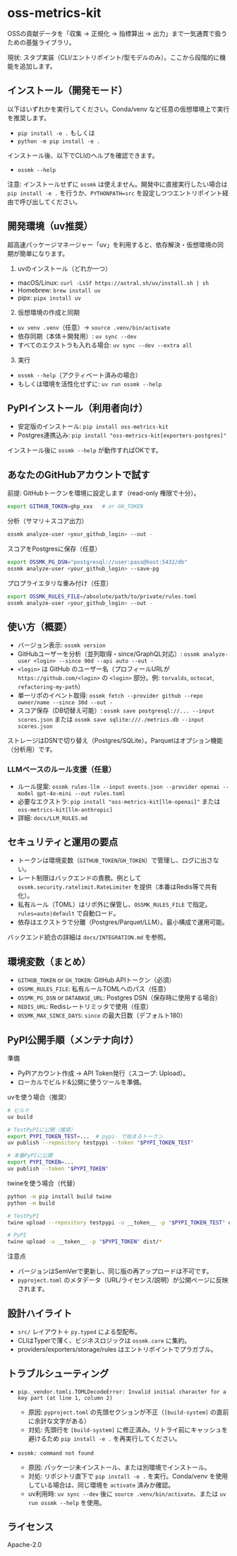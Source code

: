 # oss-metrics-kit

OSSの貢献データを「収集 → 正規化 → 指標算出 → 出力」まで一気通貫で扱うための基盤ライブラリ。

現状: スタブ実装（CLI/エントリポイント/型モデルのみ）。ここから段階的に機能を追加します。

## インストール（開発モード）

以下はいずれかを実行してください。Conda/venv など任意の仮想環境上で実行を推奨します。

- `pip install -e .` もしくは
- `python -m pip install -e .`

インストール後、以下でCLIのヘルプを確認できます。

- `ossmk --help`

注意: インストールせずに `ossmk` は使えません。開発中に直接実行したい場合は `pip install -e .` を行うか、`PYTHONPATH=src` を設定しつつエントリポイント経由で呼び出してください。

## 開発環境（uv推奨）

超高速パッケージマネージャー「uv」を利用すると、依存解決・仮想環境の同期が簡単になります。

1) uvのインストール（どれか一つ）
- macOS/Linux: `curl -LsSf https://astral.sh/uv/install.sh | sh`
- Homebrew: `brew install uv`
- pipx: `pipx install uv`

2) 仮想環境の作成と同期
- `uv venv .venv`（任意）→ `source .venv/bin/activate`
- 依存同期（本体＋開発用）: `uv sync --dev`
- すべてのエクストラも入れる場合: `uv sync --dev --extra all`

3) 実行
- `ossmk --help`（アクティベート済みの場合）
- もしくは環境を活性化せずに: `uv run ossmk --help`

## PyPIインストール（利用者向け）

- 安定版のインストール: `pip install oss-metrics-kit`
- Postgres連携込み: `pip install "oss-metrics-kit[exporters-postgres]"`

インストール後に `ossmk --help` が動作すればOKです。

## あなたのGitHubアカウントで試す

前提: GitHubトークンを環境に設定します（read-only 権限で十分）。

```bash
export GITHUB_TOKEN=ghp_xxx   # or GH_TOKEN
```

分析（サマリ＋スコア出力）

```bash
ossmk analyze-user <your_github_login> --out -
```

スコアをPostgresに保存（任意）

```bash
export OSSMK_PG_DSN="postgresql://user:pass@host:5432/db"
ossmk analyze-user <your_github_login> --save-pg
```

プロプライエタリな重み付け（任意）

```bash
export OSSMK_RULES_FILE=/absolute/path/to/private/rules.toml
ossmk analyze-user <your_github_login> --out -
```

## 使い方（概要）

- バージョン表示: `ossmk version`
- GitHubユーザーを分析（並列取得・since/GraphQL対応）: `ossmk analyze-user <login> --since 90d --api auto --out -`
- `<login>` は GitHub のユーザー名（プロフィールURLが `https://github.com/<login>` の `<login>` 部分。例: `torvalds`, `octocat`, `refactoring-my-path`）
- 単一リポのイベント取得: `ossmk fetch --provider github --repo owner/name --since 30d --out -`
- スコア保存（DB切替え可能）: `ossmk save postgresql://... --input scores.json` または `ossmk save sqlite:///./metrics.db --input scores.json`

ストレージはDSNで切り替え（Postgres/SQLite）。Parquetはオプション機能（分析用）です。

### LLMベースのルール支援（任意）

- ルール提案: `ossmk rules-llm --input events.json --provider openai --model gpt-4o-mini --out rules.toml`
- 必要なエクストラ: `pip install "oss-metrics-kit[llm-openai]"` または `oss-metrics-kit[llm-anthropic]`
- 詳細: `docs/LLM_RULES.md`

## セキュリティと運用の要点

- トークンは環境変数（`GITHUB_TOKEN`/`GH_TOKEN`）で管理し、ログに出さない。
- レート制限はバックエンドの責務。例として `ossmk.security.ratelimit.RateLimiter` を提供（本番はRedis等で共有化）。
- 私有ルール（TOML）はリポ外に保管し、`OSSMK_RULES_FILE` で指定。`rules=auto|default` で自動ロード。
- 依存はエクストラで分離（Postgres/Parquet/LLM）。最小構成で運用可能。

バックエンド統合の詳細は `docs/INTEGRATION.md` を参照。

## 環境変数（まとめ）

- `GITHUB_TOKEN` or `GH_TOKEN`: GitHub APIトークン（必須）
- `OSSMK_RULES_FILE`: 私有ルールTOMLへのパス（任意）
- `OSSMK_PG_DSN` or `DATABASE_URL`: Postgres DSN（保存時に使用する場合）
- `REDIS_URL`: Redisレートリミッタで使用（任意）
- `OSSMK_MAX_SINCE_DAYS`: `since` の最大日数（デフォルト180）

## PyPI公開手順（メンテナ向け）

準備

- PyPIアカウント作成 → API Token発行（スコープ: Upload）。
- ローカルでビルド&公開に使うツールを準備。

uvを使う場合（推奨）

```bash
# ビルド
uv build

# TestPyPIに公開（推奨）
export PYPI_TOKEN_TEST=...  # pypi- で始まるトークン
uv publish --repository testpypi --token "$PYPI_TOKEN_TEST"

# 本番PyPIに公開
export PYPI_TOKEN=...
uv publish --token "$PYPI_TOKEN"
```

twineを使う場合（代替）

```bash
python -m pip install build twine
python -m build

# TestPyPI
twine upload --repository testpypi -u __token__ -p "$PYPI_TOKEN_TEST" dist/*

# PyPI
twine upload -u __token__ -p "$PYPI_TOKEN" dist/*
```

注意点

- バージョンはSemVerで更新し、同じ版の再アップロードは不可です。
- `pyproject.toml` のメタデータ（URL/ライセンス/説明）が公開ページに反映されます。

## 設計ハイライト

- `src/` レイアウト＋ `py.typed` による型配布。
- CLIはTyperで薄く、ビジネスロジックは `ossmk.core` に集約。
- providers/exporters/storage/rules はエントリポイントでプラガブル。

## トラブルシューティング

- `pip._vendor.tomli.TOMLDecodeError: Invalid initial character for a key part (at line 1, column 2)`
  - 原因: `pyproject.toml` の先頭セクションが不正（`[build-system]` の直前に余計な文字がある）
  - 対処: 先頭行を `[build-system]` に修正済み。リトライ前にキャッシュを避けるため `pip install -e .` を再実行してください。

- `ossmk: command not found`
  - 原因: パッケージ未インストール、または別環境でインストール。
  - 対処: リポジトリ直下で `pip install -e .` を実行。Conda/venv を使用している場合は、同じ環境を `activate` 済みか確認。
  - uv利用時: `uv sync --dev` 後に `source .venv/bin/activate`、または `uv run ossmk --help` を使用。

## ライセンス

Apache-2.0
